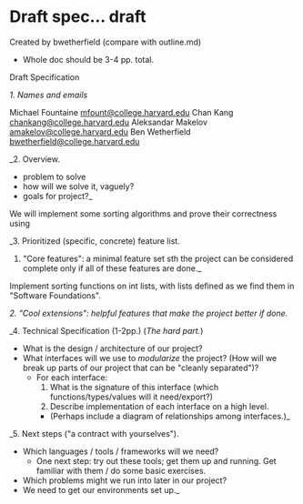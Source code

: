 # Draft spec... draft
Created by bwetherfield (compare with outline.md)

* Whole doc should be 3-4 pp. total.

Draft Specification

_1. Names and emails_

Michael Fountaine
mfount@college.harvard.edu
Chan Kang
chankang@college.harvard.edu
Aleksandar Makelov
amakelov@college.harvard.edu
Ben Wetherfield
bwetherfield@college.harvard.edu

_2. Overview.
  - problem to solve
  - how will we solve it, vaguely?
  - goals for project?_

We will implement some sorting algorithms and prove their correctness
using

_3. Prioritized (specific, concrete) feature list.
  1. "Core features": a minimal feature set sth the project can be considered
  complete only if all of these features are done._

  Implement sorting functions on int lists, with lists defined as we
  find them in "Software Foundations".
  
  _2. "Cool extensions": helpful features that make the project better
  if done._
  
_4. Technical Specification (1-2pp.) (*The hard part.*)
  - What is the design / architecture of our project?
  - What interfaces will we use to *modularize* the project?
    (How will we break up parts of our project that can be "cleanly
    separated")?
    - For each interface:
      1. What is the signature of this interface (which functions/types/values
        will it need/export?)
      2. Describe implementation of each interface on a high level.
	  - (Perhaps include a diagram of relationships among interfaces.)_
	  
_5. Next steps ("a contract with yourselves").
  - Which languages / tools / frameworks will we need?
    - One next step: try out these tools; get them up and running. Get
      familiar with them / do some basic exercises.
  - Which problems might we run into later in our project?
  - We need to get our environments set up._
